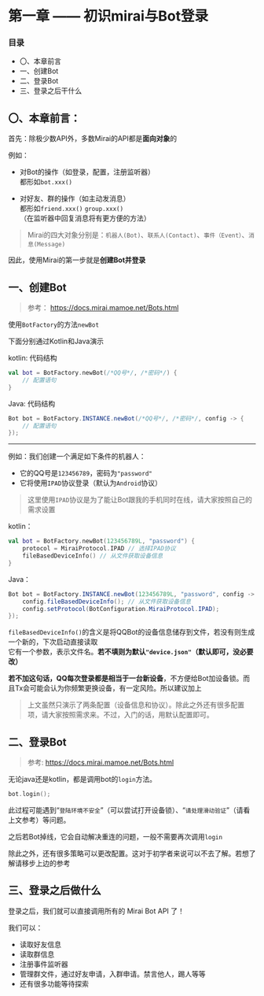 # 第一章 —— 初识mirai与Bot登录

### 目录
- 〇、本章前言
- 一、创建Bot
- 二、登录Bot
- 三、登录之后干什么

## 〇、本章前言：

首先：除极少数API外，多数Mirai的API都是**面向对象**的

例如：
- 对Bot的操作（如登录，配置，注册监听器）<br>都形如`bot.xxx()`

- 对好友、群的操作（如主动发消息）<br>都形如`friend.xxx()` `group.xxx()`
<br>（在监听器中回复消息将有更方便的方法）

> Mirai的四大对象分别是：`机器人(Bot)`、`联系人(Contact)`、`事件（Event）`、`消息(Message)`

因此，使用Mirai的第一步就是**创建Bot并登录**

## 一、创建Bot

> 参考： https://docs.mirai.mamoe.net/Bots.html

使用`BotFactory`的方法`newBot`

下面分别通过Kotlin和Java演示

kotlin: 代码结构
```kotlin
val bot = BotFactory.newBot(/*QQ号*/, /*密码*/) {
    // 配置语句
}
```

Java: 代码结构
```java
Bot bot = BotFactory.INSTANCE.newBot(/*QQ号*/, /*密码*/, config -> {
    // 配置语句
});
```

-----

例如：我们创建一个满足如下条件的机器人：
- 它的QQ号是`123456789`，密码为`"password"`
- 它将使用`IPAD`协议登录（默认为`Android`协议）

> 这里使用`IPAD`协议是为了能让Bot跟我的手机同时在线，请大家按照自己的需求设置

kotlin：
```kotlin
val bot = BotFactory.newBot(123456789L, "password") {
    protocol = MiraiProtocol.IPAD // 选择IPAD协议
    fileBasedDeviceInfo() // 从文件获取设备信息
}
```

Java：

```java
Bot bot = BotFactory.INSTANCE.newBot(123456789L, "password", config -> {
    config.fileBasedDeviceInfo(); // 从文件获取设备信息
    config.setProtocol(BotConfiguration.MiraiProtocol.IPAD);
});
```

`fileBasedDeviceInfo()`的含义是将QQBot的设备信息储存到文件，若没有则生成一个新的，下次启动直接读取<br>
它有一个参数，表示文件名。**若不填则为默认`"device.json"`（默认即可，没必要改）**

**若不加这句话，QQ每次登录都是相当于一台新设备**，不方便给Bot加设备锁。而且Tx会可能会认为你频繁更换设备，有一定风险。所以建议加上

> 上文虽然只演示了两条配置（设备信息和协议）。除此之外还有很多配置项，请大家按照需求来。不过，入门的话，用默认配置即可。

## 二、登录Bot

> 参考: https://docs.mirai.mamoe.net/Bots.html

无论java还是kotlin，都是调用bot的`login`方法。

```kotlin
bot.login();
```

此过程可能遇到“`登陆环境不安全`”（可以尝试打开设备锁）、“`请处理滑动验证`”（请看上文参考）等问题。

之后若Bot掉线，它会自动解决重连的问题，一般不需要再次调用`login`

除此之外，还有很多策略可以更改配置。这对于初学者来说可以不去了解。若想了解请移步上边的参考


## 三、登录之后做什么

登录之后，我们就可以直接调用所有的 Mirai Bot API 了！

我们可以：

- 读取好友信息
- 读取群信息
- 注册事件监听器
- 管理群文件，通过好友申请，入群申请。禁言他人，踢人等等
- 还有很多功能等待探索